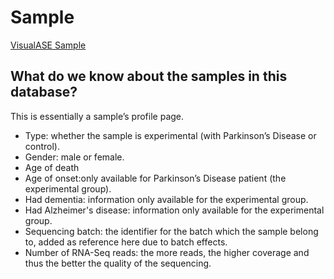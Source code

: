 # Sample

[VisualASE Sample](http://myerslab.bu.edu/VisualASE?p=sample)

## What do we know about the samples in this database?

This is essentially a sample’s profile page.

* Type: whether the sample is experimental (with Parkinson’s Disease or control).
* Gender: male or female.
* Age of death
* Age of onset:only available for Parkinson’s Disease patient (the experimental group).
* Had dementia: information only available for the experimental group.
* Had Alzheimer's disease: information only available for the experimental group.
* Sequencing batch: the identifier for the batch which the sample belong to, added as reference here due to batch effects.
* Number of RNA-Seq reads: the more reads, the higher coverage and thus the better the quality of the sequencing. 
